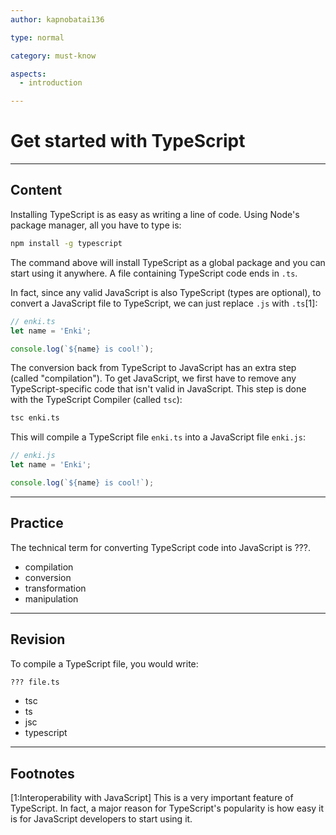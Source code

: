 ```yaml
---
author: kapnobatai136

type: normal

category: must-know

aspects:
  - introduction

---
```


# Get started with TypeScript

---
## Content

Installing TypeScript is as easy as writing a line of code. Using Node's package manager, all you have to type is:

```bash
npm install -g typescript
```

The command above will install TypeScript as a global package and you can start using it anywhere. A file containing TypeScript code ends in `.ts`.

In fact, since any valid JavaScript is also TypeScript (types are optional), to convert a JavaScript file to TypeScript, we can just replace `.js` with `.ts`[1]:

```ts
// enki.ts
let name = 'Enki';

console.log(`${name} is cool!`);
```

The conversion back from TypeScript to JavaScript has an extra step (called "compilation"). To get JavaScript, we first have to remove any TypeScript-specific code that isn't valid in JavaScript. This step is done with the TypeScript Compiler (called `tsc`):

```bash
tsc enki.ts
```

This will compile a TypeScript file `enki.ts` into a JavaScript file `enki.js`:

```js
// enki.js
let name = 'Enki';

console.log(`${name} is cool!`);
```

---
## Practice

The technical term for converting TypeScript code into JavaScript is ???.

* compilation
* conversion
* transformation
* manipulation

---
## Revision

To compile a TypeScript file, you would write:

```bash
??? file.ts
```

* tsc
* ts
* jsc
* typescript

---
## Footnotes

[1:Interoperability with JavaScript]
This is a very important feature of TypeScript. In fact, a major reason for TypeScript's popularity is how easy it is for JavaScript developers to start using it.
